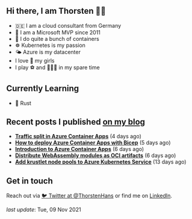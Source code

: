 ## Hi there, I am Thorsten 👋🏼

- 🇩🇪 I am a cloud consultant from Germany
- 🔷 I am a Microsoft MVP since 2011
- 🐳 I do quite a bunch of containers
- ☸️ Kubernetes is my passion
- 🌤 Azure is my datacenter
- I love 💞 my girls
- I play ⚽️ and 🏃🏻‍♂️ in my spare time

## Currently Learning

- 🦀 Rust

## Recent posts I published [on my blog](https://thorsten-hans.com)

- **[Traffic split in Azure Container Apps](https://thorsten-hans.com/traffic-split-in-azure-container-apps/)** (4 days ago)
- **[How to deploy Azure Container Apps with Bicep](https://thorsten-hans.com/how-to-deploy-azure-container-apps-with-bicep/)** (5 days ago)
- **[Introduction to Azure Container Apps](https://thorsten-hans.com/introduction-to-azure-container-apps/)** (6 days ago)
- **[Distribute WebAssembly modules as OCI artifacts](https://thorsten-hans.com/distribute-webassembly-modules-as-oci-artifacts/)** (6 days ago)
- **[Add krustlet node pools to Azure Kubernetes Service](https://thorsten-hans.com/add-krustlet-node-pools-to-azure-kubernetes-service/)** (13 days ago)

## Get in touch

Reach out via [🐦 Twitter at @ThorstenHans](https://twitter.com/ThorstenHans) or find me on [LinkedIn](https://linkedin.com/in/ThorstenHans).

_last update_: Tue, 09 Nov 2021
